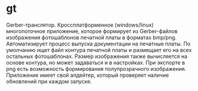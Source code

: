 # gt
Gerber-транслятор. Кроссплатформенное (windows/linux) многопоточное приложение, которое формирует из Gerber-файлов изображения фотошаблонов печатной платы в форматах bmp/png. Автоматизирует процесс выпуска документации на печатные платы.
По умолчанию ищет файл контура печатной платы и размещает его на всех остальных фотошаблонах. 
Размер изображения также вычисляется на основе контура, но может задаваться и в настройках.
При экспорте в png есть возможность формирования полупрозрачного изображения.
Приложение имеет свой апдейтер, который проверяет наличие обновлений при каждом запуске.
